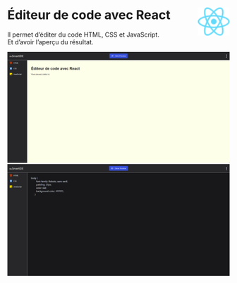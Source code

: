 # **Éditeur de code avec React** <a href="../../"><img align= "right" src="../../src/images/React-icon.svg" alt="React" title="framework React" widht="auto" height="64px"></a>

Il permet d’éditer du code HTML, CSS et JavaScript.  
Et d’avoir l’aperçu du résultat.

<div align="center">

![aperçu](../../src/sceenshots/ide1.png)
![aperçu](../../src/sceenshots/ide2.png)